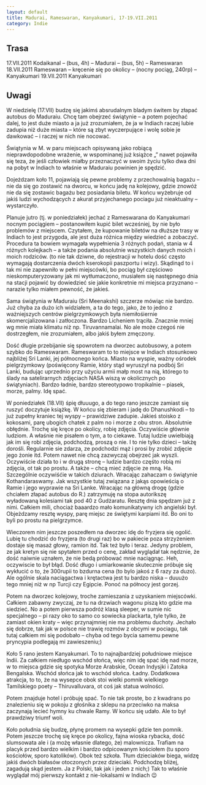 ```yaml
---
layout: default
title: Madurai, Rameswaran, Kanyakumari, 17-19.VII.2011
category: Indie
---
```


Trasa
-----

17.VII.2011 Kodaikanal – (bus, 4h) – Madurai – (bus, 5h) – Rameswaran
18.VII.2011 Rameswaran – kręcenie się po okolicy – (nocny pociąg, 240rp) – Kanyakumari
19.VII.2011 Kanyakumari

Uwagi
-----

W niedzielę (17.VII) budzę się jakimś absrudalnym bladym świtem by złapać autobus do Maduraiu. Chcę tam obejrzeć świątynie – a potem pojechać dalej, to jest duże miasto a ja już zrozumiałem, że ja w Indiach raczej lubie zadupia niż duże miasta – które są zbyt wyczerpujące i wolę sobie je dawkować – i raczej w nich nie nocować.

Świątynia w M. w paru miejscach opisywaną jako robiącą nieprawdopodobne wrażenie, w wspominanej już książce „” nawet pojawiła się teza, że jeśli człowiek miałby przeznaczyć w swoim życiu tylko dwa dni na pobyt w Indiach to właśnie w Maduraiu powinien je spędzić.

Dojeżdzam koło 11, pojawiają się pewne problemy z przechowalnią bagażu – nie da się go zostawić na dworcu, w końcu jadę na kolejowy, gdzie znowóż nie da się zostawic bagażu bez posiadania biletu. W końcu wyżebruje od jakiś ludzi wychodzących z akurat przyjechanego pociagu już nieaktualny – wystarczyło.

Planuje jutro (tj. w poniedziałek) jechać z Rameswarana do Kanyakumari nocnym pociągiem – postanowiłem kupić bilet wcześniej, by nie było problemów z miejscem. Czytałem, że kupowanie biletów na dłuższe trasy w Indiach to jest przygoda, ale jest duża różnica między wiedzieć a zobaczyć. Procedura ta bowiem wymagała wypełnienia 3 różnych podań, stania w 4 różnych kolejkach – a także podania absolutnie wszystkich danych moich i moich rodziców. (to nie tak dziwne, do rejestracji w hotelu dość często wymagają dostarczenia dwóch kserokopii paszportu i wizy). Skądinąd to i tak mi nie zapewniło w pełni miejscówki, bo pociąg był częściowo nieskomputeryzowany jak mi wytłumaczono, musiałem się następnego dnia na stacji pojawić by dowiedzieć sie jakie konkretnie mi miejsca przyznano – narazie tylko miałem pewność, że jakieś.

Sama świątynia w Maduraiu (Sri Meenakshi) szczerze mówiąc nie bardzo. Już chyba za dużo ich widziałem, a ta do tego, jako, że to jedno z ważniejszych centrów pielgrzymkowych była niemiłośiernie skomercjalizowana i zatłoczona. Bardzo Licheniem trąciła. Znacznie mniej wg mnie miała klimatu niż np. Tiruvannamalai. No ale może czegoś nie dostrzegłem, nie zrozumiałem, albo jakiś byłem zmęczony.

Dość długie przebijanie się spowrotem na dworzec autobusowy, a potem szybko do Rameswaram. Rameswaram to to miejsce w Indiach stosunkowo najbliżej Sri Lanki, jej północnego końca. Miasto na wyspie, ważny ośrodek pielgrzymkowy (poświęcony Ramie, który stąd wyruszył na podbój Sri Lanki, budując uprzednio przy użyciu armii małp most na nią, którego to ślady na satelirarnych zdjęciach NASA wiszą w okolicznych po świątyniach). Bardzo ładnie, bardzo stereotypowo tropikalnie – piasek, morze, palmy. Idę spać.

W poniedziałek (18.VII) śpię dłuuugo, a do tego rano jeszcze zamiast się ruszyć doczytuje książkę. W końcu się zbieram i jadę do Dhanushkodi – to już zupełny kraniec tej wyspy – prawidziwe zadupie. Jakieś stoisko z kokosami, parę ubogich chatek z palm no i morze z obu stron. Absolutnie obłędnie. Trochę się kręce po okolicy, robię zdjęcia. Oczywiście głównie ludziom. A właśnie nie pisałem o tym, a to ciekawe. Tutaj ludzie uwielbiają jak im się robi zdjęcia, podchodzą, proszą o nie. I to nie tylko dzieci – takżę dorośli. Regularnie sie zdarza, ze podchodzi mąż i prosi by zrobić zdjęcie jego żonie itd. Potem nawet nie chcą zazwyczaj obejrzeć jak wyszli. Oczywiście działa to i w drugą stronę – ludzie bardzo częśto robią mi zdjęcia, ot tak po prostu. A także – chcą mieć zdjęcie ze mną. Ha. Szczególnie oczywiśćie w takich dziurach. Wracając zahaczam o świątynie Kothandaraswamy. Jak wszystkie tutaj związana z jakąs opowieścią o Ramie i jego wyprawie na Sri Lanke. Wracając na główną drogę (gdzie chciałem złapać autobus do R.) zatrzymuję na stopa autorikszę wyładowaną kolesiami tak pod 40 z Gudżaratu. Resztę dnia spędzam już z nimi. Całkiem mili, chociaż baaardzo mało komunikatywny ich angielski był. Objeżdzamy resztę wyspy, parę miejsc ze świętymi karpiami itd. Bo oni to byli po prostu na pielgrzymce.

Wieczorem nim jeszcze poszedłem na dworzec idę do fryzjera się ogolić. Lubię tu chodzić do fryzjera (to drugi raz) bo w pakiecie poza strzyżeniem dostaje się masaż głowy, ramion itd. Tak też było i teraz. Jedyny problem, ze jak kretyn się nie spytałem przed o cenę, zakład wyglądał tak nędznie, że dość naiwnie uznałem, że nie bedą próbować mnie naciągnąc. Heh, oczywiscie to był błąd. Dość długo i umiarkowanie skutecznie próbuje się wykłucić o to, że 300rupii to bzdurna cena (to bylo jakoś z 6 razy za duzo). Ale ogólnie skala naciągactwa i krętactwa jest tu bardzo niska – duuużo tego mniej niż w np Turcji czy Egipcie. Ponoć na północy jest gorzej.

Potem na dworzec kolejowy, troche zamieszania z uzyskaniem miejscówki. Całkiem zabawny zwyczaj, ze tu na drzwiach wagonu piszą kto gdzie ma siedzieć. No a potem pierwsza podróż klasą sleeper, w sumie nic specjalnego – pi razy oko to samo co sowiecka plackarta, tyle tylko, że zamiast okien kraty – więc przynajmniej nie ma problemu duchoty. Jechało się dobrze, tak jak w polsce nie trawię rozmów z obcymi w pociagu, tak tutaj całkiem mi się podobało – chyba od tego bycia samemu pewne pryncypia podlegają mi zawieszeniu;)

Koło 5 rano jestem Kanyakumari. To to najnajbardziej południowe miejsce Indii. Za całkiem niedługo wschód słońca, więc nim idę spać idę nad morze, w to miejsca gdzie się spotyka Morze Arabskie, Ocean Indysjki i Zatoka Bengalska. Wschód słońca jak to wschód słońca. Ładny. Dodatkowa atrakcja, to to, że na wysepce obok stoi wielki pomnik wielkiego Tamilskiego poety – Thiruvalluvara, ot coś jak statua wolności.

Potem znajduje hotel i próbuję spać. To nie tak proste, bo z kwadrans po znalezieniu się w pokoju z głośnika z sklepu na przeciwko na maksa zaczynają lecieć hymny ku chwale Ramy. W końcu się udało. Ale to był prawdziwy triumf woli.

Koło południa się budzę, płynę promem na wysepki gdzie ten pomnik. Potem jeszcze trochę się kręce po okolicy, fajna wioska rybacka, dość slumsowata ale i (a możę własnie dlatego, że) malownicza. Trafiam na placyk przed bardzo wielkim i bardzo odpicowanym kościołem (tu sporo kościołów, sporo katolików). Obok też szkoła. Tłum dzieciaków biega, widzę jakiś dwóch białasów otoczonych przez dzieciaki. Podchodzę bliżej, zagadują skąd jestem. Ja z Polski, tak jak i jeden z nich;) Tak to właśnie wyglądał mój pierwszy kontakt z nie-lokalsami w Indiach 😉


